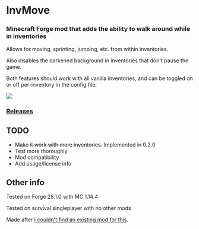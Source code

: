 # InvMove
### Minecraft Forge mod that adds the ability to walk around while in inventories

Allows for moving, sprinting, jumping, etc. from within inventories.

Also disables the darkened background in inventories that don't pause the game.

Both features should work with all vanilla inventories, and can be toggled on or off per-inventory in the config file.

![](demo/InvMove-0.2.0.gif)

### [Releases](https://github.com/PieKing1215/InvMove/releases)

## TODO
- ~~Make it work with more inventories.~~ Implemented in 0.2.0
- Test more thoroughly
- Mod compatibility
- Add usage/license info

## Other info
Tested on Forge 28.1.0 with MC 1.14.4

Tested on survival singleplayer with no other mods

Made after [I couldn't find an existing mod for this](https://redd.it/egwe8w).
